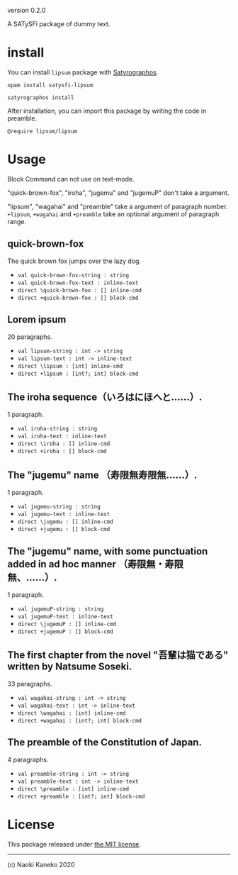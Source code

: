 version 0.2.0

A SATySFi package of dummy text.


# install

You can install `lipsum` package with [Satyrographos](https://github.com/na4zagin3/satyrographos).

```
opam install satysfi-lipsum

satyrographos install
```

After installation, you can import this package by writing the code in preamble.

```
@require lipsum/lipsum
```

# Usage

Block Command can not use on text-mode.

"quick-brown-fox", "iroha", "jugemu" and "jugemuP" don't take a argument.

"lipsum", "wagahai" and "preamble" take a argument of paragraph number.
`+lipsum`, `+wagahai` and `+preamble` take an optional argument of paragraph range.


## quick-brown-fox

  The quick brown fox jumps over the lazy dog.

  - `val quick-brown-fox-string : string`
  - `val quick-brown-fox-text : inline-text`
  - `direct \quick-brown-fox : [] inline-cmd`
  - `direct +quick-brown-fox : [] block-cmd`

## Lorem ipsum

20 paragraphs.

  - `val lipsum-string : int -> string`
  - `val lipsum-text : int -> inline-text`
  - `direct \lipsum : [int] inline-cmd`
  - `direct +lipsum : [int?; int] block-cmd`

## The iroha sequence（いろはにほへと……）.

1 paragraph.

  - `val iroha-string : string`
  - `val iroha-text : inline-text`
  - `direct \iroha : [] inline-cmd`
  - `direct +iroha : [] block-cmd`

## The "jugemu" name （寿限無寿限無……）.

1 paragraph.

  - `val jugemu-string : string`
  - `val jugemu-text : inline-text`
  - `direct \jugemu : [] inline-cmd`
  - `direct +jugemu : [] block-cmd`

## The "jugemu" name, with some punctuation added in ad hoc manner （寿限無・寿限無、……）.

1 paragraph.

  - `val jugemuP-string : string`
  - `val jugemuP-text : inline-text`
  - `direct \jugemuP : [] inline-cmd`
  - `direct +jugemuP : [] block-cmd`

## The first chapter from the novel "吾輩は猫である" written by Natsume Soseki.

33 paragraphs.

  - `val wagahai-string : int -> string`
  - `val wagahai-text : int -> inline-text`
  - `direct \wagahai : [int] inline-cmd`
  - `direct +wagahai : [int?; int] block-cmd`

## The preamble of the Constitution of Japan.

4 paragraphs.

  - `val preamble-string : int -> string`
  - `val preamble-text : int -> inline-text`
  - `direct \preamble : [int] inline-cmd`
  - `direct +preamble : [int?; int] block-cmd`

# License

This package released under [the MIT license](https://github.com/puripuri2100/SATySFi-lipsum/blob/master/LICENSE).

---

(c) Naoki Kaneko 2020
